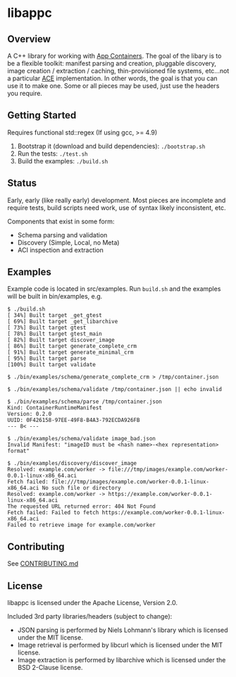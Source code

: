 # libappc

## Overview

A C++ library for working with [App Containers](https://github.com/appc/spec). The goal of the
libary is to be a flexible toolkit: manifest parsing and creation, pluggable discovery, image
creation / extraction / caching, thin-provisioned file systems, etc...not a particular
[ACE](https://github.com/appc/spec/blob/master/SPEC.md#app-container-executor) implementation. In
other words, the goal is that you can use it to make one. Some or all pieces may be used, just use
the headers you require.

## Getting Started

Requires functional std::regex (If using gcc, >= 4.9)

1. Bootstrap it (download and build dependencies): `./bootstrap.sh`
2. Run the tests: `./test.sh`
3. Build the examples: `./build.sh`

## Status

Early, early (like really early) development. Most pieces are incomplete and require tests, build
scripts need work, use of syntax likely inconsistent, etc.

Components that exist in some form:
- Schema parsing and validation
- Discovery (Simple, Local, no Meta)
- ACI inspection and extraction

## Examples

Example code is located in src/examples. Run `build.sh` and the examples will be built in
bin/examples, e.g.

```
$ ./build.sh
[ 34%] Built target _get_gtest
[ 69%] Built target _get_libarchive
[ 73%] Built target gtest
[ 78%] Built target gtest_main
[ 82%] Built target discover_image
[ 86%] Built target generate_complete_crm
[ 91%] Built target generate_minimal_crm
[ 95%] Built target parse
[100%] Built target validate

$ ./bin/examples/schema/generate_complete_crm > /tmp/container.json

$ ./bin/examples/schema/validate /tmp/container.json || echo invalid

$ ./bin/examples/schema/parse /tmp/container.json
Kind: ContainerRuntimeManifest
Version: 0.2.0
UUID: 0F426158-97EE-49F8-B4A3-792ECDA926FB
--- 8< ---

$ ./bin/examples/schema/validate image_bad.json
Invalid Manifest: "imageID must be <hash name>-<hex representation> format"

$ ./bin/examples/discovery/discover_image
Resolved: example.com/worker -> file:///tmp/images/example.com/worker-0.0.1-linux-x86_64.aci
Fetch failed: file:///tmp/images/example.com/worker-0.0.1-linux-x86_64.aci No such file or directory
Resolved: example.com/worker -> https://example.com/worker-0.0.1-linux-x86_64.aci
The requested URL returned error: 404 Not Found
Fetch failed: Failed to fetch https://example.com/worker-0.0.1-linux-x86_64.aci
Failed to retrieve image for example.com/worker
```

## Contributing

See [CONTRIBUTING.md](https://github.com/cdaylward/libappc/blob/master/CONTRIBUTING.md)

## License

libappc is licensed under the Apache License, Version 2.0.

Included 3rd party libraries/headers (subject to change):

* JSON parsing is performed by Niels Lohmann's library which is licensed under the MIT license.
* Image retrieval is performed by libcurl which is licensed under the MIT license.
* Image extraction is performed by libarchive which is licensed under the BSD 2-Clause license.
